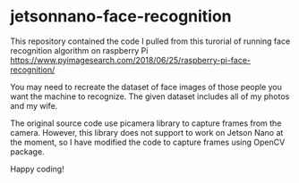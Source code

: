 # jetsonnano-face-recognition
This repository contained the code I pulled from this turorial of running face recognition algorithm on raspberry Pi https://www.pyimagesearch.com/2018/06/25/raspberry-pi-face-recognition/

You may need to recreate the dataset of face images of those people you want the machine to recognize. The given dataset includes all of my photos and my wife.

The original source code use picamera library to capture frames from the camera. However, this library does not support to work on Jetson Nano at the moment, so I have modified the code to capture frames using OpenCV package.

Happy coding!
